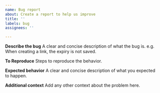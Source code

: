 ```yaml
---
name: Bug report
about: Create a report to help us improve
title: ''
labels: bug
assignees: ''

---
```


**Describe the bug**
A clear and concise description of what the bug is. e.g. When creating a link, the expiry is not saved.

**To Reproduce**
Steps to reproduce the behavior.

**Expected behavior**
A clear and concise description of what you expected to happen.

**Additional context**
Add any other context about the problem here.

